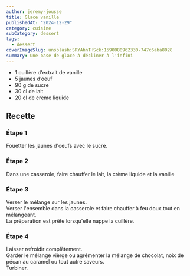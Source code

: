 ```yaml
---
author: jeremy-jousse
title: Glace vanille
publishedAt: "2024-12-29"
category: cuisine
subCategory: dessert
tags:
  - dessert
coverImageSlug: unsplash:SRYAhnTHSck:1590080962330-747c6aba8028
summary: Une base de glace à décliner à l'infini
---
```


- 1 cuillère d'extrait de vanille
- 5 jaunes d’oeuf
- 90 g de sucre
- 30 cl de lait
- 20 cl de crème liquide

## Recette

### Étape 1

Fouetter les jaunes d'oeufs avec le sucre.

### Étape 2

Dans une casserole, faire chauffer le lait, la crème liquide et la vanille

### Étape 3

Verser le mélange sur les jaunes.  
Verser l'ensemble dans la casserole et faire chauffer à feu doux tout en mélangeant.  
La préparation est prête lorsqu'elle nappe la cuillère.

### Étape 4

Laisser refroidir complètement.  
Garder le mélange vièrge ou agrémenter la mélange de chocolat, noix de pécan au caramel ou tout autre saveurs.  
Turbiner.
